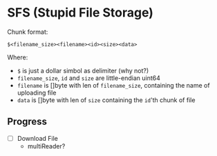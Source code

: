 # SFS (Stupid File Storage)

Chunk format:

```
$<filename_size><filename><id><size><data>
```
Where:
- `$` is just a dollar simbol as delimiter (why not?)
- `filename_size`, `id` and `size` are little-endian uint64
- `filename` is []byte with len of `filename_size`, containing the name
  of uploading file
- `data` is []byte with len of `size` containing the `id`'th chunk of file

## Progress
- [ ] Download File 
	- multiReader?
